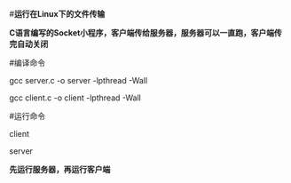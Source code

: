 #**运行在Linux下的文件传输**

**C语言编写的Socket小程序，客户端传给服务器，服务器可以一直跑，客户端传完自动关闭**

#编译命令

 gcc server.c -o server -lpthread -Wall

 gcc client.c -o client -lpthread -Wall

#运行命令

client  <IP>  <port>  <filename>

server  <port> 

**先运行服务器，再运行客户端**


